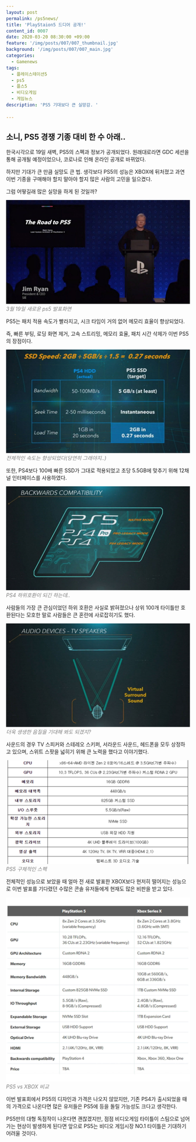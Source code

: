 ```yaml
---
layout: post
permalink: /ps5news/
title: 'PlayStaion5 드디어 공개!'
content_id: 0007
date: 2020-03-20 08:30:00 +09:00
feature: '/img/posts/007/007_thumbnail.jpg'
background: '/img/posts/007/007_main.jpg'
categories:
  - Gamenews
tags:
  - 플레이스테이션5
  - ps5
  - 플스5
  - 비디오게임
  - 게임뉴스
description: 'PS5 기대보다 큰 실망감. '

---
```


## 소니, PS5 경쟁 기종 대비 한 수 아래.. ##

한국시각으로 19일 새벽, PS5의 스펙과 정보가 공개되었다. 원래대로라면 GDC 세션을 통해 공개될 예정이었으나, 코로나로 인해 온라인 공개로 바뀌었다.

하지만 기대가 큰 만큼 실망도 큰 법. 생각보다 PS5의 성능은 XBOX에 뒤처졌고 과연 이번 기종을 구매해야 할지 말아야 할지 많은 사람의 고민을 일으켰다.

그럼 어떻길래 많은 실망을 하게 된 것일까?

![ps5 이미지](/img/posts/007/007_1.jpg)*<span style="color:gray">3월 19일 새로운 ps5 발표화면</span>*

PS5는 패치 적용 속도가 빨라지고, 시크 타임이 거의 없어 메모리 효율이 향상되었다.

즉, 빠른 부팅, 로딩 화면 제거, 고속 스트리밍, 메모리 효율, 패치 시간 삭제가 이번 PS5의 장점이다.

![ps5 이미지](/img/posts/007/007_2.jpg)*<span style="color:gray">전체적인 속도는 향상되었다(당연히 그래야지..)</span>*

또한, PS4보다 100배 빠른 SSD가 그대로 적용되었고 초당 5.5GB에 맞추기 위해 12채널 인터페이스를 사용하였다.

![ps5 이미지](/img/posts/007/007_3.jpg)*<span style="color:gray">PS4 하위호환이 되긴 하는데..</span>*

사람들의 가장 큰 관심이었던 하위 호환은 사실로 밝혀졌으나 상위 100개 타이틀만 호환된다는 모호한 말로 사람들은 큰 혼란에 사로잡히기도 했다.

![ps5 이미지](/img/posts/007/007_4.jpg)*<span style="color:gray">더욱 생생한 음질을 기대해 봐도 되겠지?</span>*

사운드의 경우 TV 스피커와 스테레오 스키퍼, 서라운드 사운드, 헤드폰을 모두 상정하고 있으며, 스위트 스팟을 넓히기 위해 큰 노력을 했다고 이야기했다.

![ps5 이미지](/img/posts/007/007_5.jpg)*<span style="color:gray">PS5 구체적인 스펙</span>*

전체적인 성능으로 보았을 때 얼마 전 새로 발표한 XBOX보다 현저히 떨어지는 성능으로 이번 발표를 기다렸던 수많은 콘솔 유저들에게 현재도 많은 비판을 받고 있다.

![ps5 이미지](/img/posts/007/007_6.jpg)*<span style="color:gray">PS5 vs XBOX 비교</span>*

이번 발표회에서 PS5의 디자인과 가격은 나오지 않았지만, 기존 PS4가 출시되었을 때의 가격으로 나온다면 많은 유저들은 PS5에 등을 돌릴 가능성도 크다고 생각한다.

PS5만의 대형 독점작이 나온다면 괜찮겠지만, 점점 비디오게임 타이틀이 스팀으로 넘어가는 현상이 발생하게 된다면 앞으로 PS5는 비디오 게임시장 NO.1 타이틀은 기대하기 어려울 것이다.
